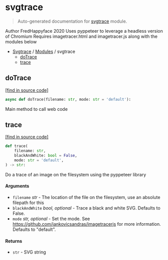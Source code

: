 # svgtrace

> Auto-generated documentation for [svgtrace](../../svgtrace/__init__.py) module.

Author FredHappyface 2020
Uses pyppeteer to leverage a headless version of Chromium
Requires imagetracer.html and imagetracer.js along with the modules below

- [Svgtrace](../README.md#svgtrace-index) / [Modules](../README.md#svgtrace-modules) / svgtrace
    - [doTrace](#dotrace)
    - [trace](#trace)

## doTrace

[[find in source code]](../../svgtrace/__init__.py#L14)

```python
async def doTrace(filename: str, mode: str = 'default'):
```

Main method to call web code

## trace

[[find in source code]](../../svgtrace/__init__.py#L30)

```python
def trace(
    filename: str,
    blackAndWhite: bool = False,
    mode: str = 'default',
) -> str:
```

Do a trace of an image on the filesystem using the pyppeteer library

#### Arguments

- `filename` *str* - The location of the file on the filesystem, use an
absolute filepath for this
- `blackAndWhite` *bool, optional* - Trace a black and white SVG. Defaults to False.
- `mode` *str, optional* - Set the mode. See https://github.com/jankovicsandras/imagetracerjs
for more information. Defaults to "default".

#### Returns

- `str` - SVG string
